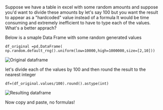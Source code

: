 Suppose we have a table in excel with some random amounts and suppose you'd want to divide these
amounts by let's say 100 but you want the result to appear as a "hardcoded" value instead of a formula
It would be time consuming and extremely inefficient to have to type each of the values.  What's a better
apprach?

Below is a smaple Data Frame with some random generated values

```df_original =pd.DataFrame( np.random.default_rng().uniform(low=10000,high=1000000,size=[2,10]))```

![Original dataframe](C:\Users\nplatchk\Desktop\df_original)

let's divide each of the values by 100 and then round the result to the nearest integer

```df=(df_original.values/100).round().astype(int)```

![Resulting dataframe](C:\Users\nplatchk\Desktop\df)

Now copy and paste, no formulas!
